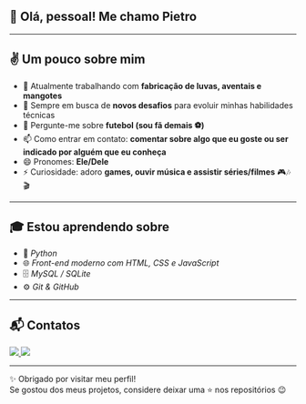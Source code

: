 ## 👋 Olá, pessoal! Me chamo Pietro  

---

## ✌️ Um pouco sobre mim
- 🔭 Atualmente trabalhando com **fabricação de luvas, aventais e mangotes**  
- 🚀 Sempre em busca de **novos desafios** para evoluir minhas habilidades técnicas  
- 💬 Pergunte-me sobre **futebol (sou fã demais ⚽)** 
- 📫 Como entrar em contato: **comentar sobre algo que eu goste ou ser indicado por alguém que eu conheça**  
- 😄 Pronomes: **Ele/Dele**  
- ⚡ Curiosidade: adoro **games, ouvir música e assistir séries/filmes** 🎮🎶🎬  

---

## 🎓 Estou aprendendo sobre
- 🐍 *Python*
- 🌐 *Front-end moderno com HTML, CSS e JavaScript*  
- 🗄️ *MySQL / SQLite*  
- ⚙️ *Git & GitHub*  

---

## 📬 Contatos
<p align="left">
  <a href="https://www.instagram.com/dipiassa_pietro/" target="_blank">
    <img loading="lazy" src="https://img.shields.io/badge/-Instagram-%23E4405F?style=for-the-badge&logo=instagram&logoColor=white"/>
  </a>
  
  <a href="pietrindipiassa@gmail.com.br">
    <img loading="lazy" src="https://img.shields.io/badge/-Email-%23D14836?style=for-the-badge&logo=gmail&logoColor=white"/>
  </a>
</p>

---

✨ Obrigado por visitar meu perfil!  
Se gostou dos meus projetos, considere deixar uma ⭐ nos repositórios 😉
